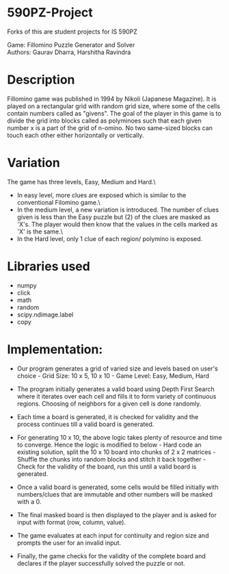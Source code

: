 # 590PZ-Project
Forks of this are student projects for IS 590PZ 

Game: Fillomino Puzzle Generator and Solver \
Authors: Gaurav Dharra, Harshitha Ravindra

# Description
Fillomino game was published in 1994 by Nikoli (Japanese Magazine). It is played on a rectangular grid with random grid size, where some of the cells contain numbers called as "givens". The goal of the player in this game is to divide the grid into blocks called as polyminoes such that each given number x is a part of the grid of n-omino. No two same-sized blocks can touch each other either horizontally or vertically.

# Variation
The game has three levels, Easy, Medium and Hard.\ 
- In easy level, more clues are exposed which is similar to the conventional Filomino game.\
- In the medium level, a new variation is introduced. The number of clues given is less than the Easy puzzle but  (2) of the clues are masked as 'X's. The player would then know that the values in the cells marked as 'X' is the same.\
- In the Hard level, only 1 clue of each region/ polymino is exposed. 

# Libraries used
- numpy
- click
- math
- random
- scipy.ndimage.label
- copy

# Implementation:
- Our program generates a grid of varied size and levels based on user's choice
      - Grid Size: 10 x 5, 10 x 10
      - Game Level: Easy, Medium, Hard
     
- The program initially generates a valid board using Depth First Search where it iterates over each cell and fills it to form variety of continuous regions. Choosing of neighbors for a given cell is done randomly.
- Each time a board is generated, it is checked for validity and the process continues till a valid board is generated.
- For generating 10 x 10, the above logic takes plenty of resource and time to converge. Hence the logic is modified to below
      - Hard code an existing solution, split the 10 x 10 board into chunks of 2 x 2 matrices
      - Shuffle the chunks into random blocks and stitch it back together
      - Check for the validity of the board, run this until a valid board is generated. 
- Once a valid board is generated, some cells would be filled initially with numbers/clues that are immutable and other numbers will be masked with a 0.
- The final masked board is then displayed to the player and is asked for input with format (row, column, value).
- The game evaluates at each input for continuity and region size and prompts the user for an invalid input.
- Finally, the game checks for the validity of the complete board and declares if the player successfully solved the puzzle or not.
